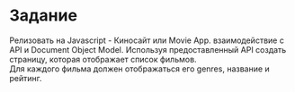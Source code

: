 # Задание

Релизовать на Javascript - Киносайт или Movie App.
взаимодействие с API и Document Object Model. Используя предоставленный API создать страницу,
которая отображает список фильмов.  
Для каждого фильма должен отображаться его genres, название и рейтинг.

